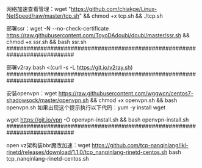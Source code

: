 网络加速查看管理：wget "https://github.com/chiakge/Linux-NetSpeed/raw/master/tcp.sh" && chmod +x tcp.sh && ./tcp.sh

部署ssr：wget -N --no-check-certificate https://raw.githubusercontent.com/ToyoDAdoubi/doubi/master/ssr.sh && chmod +x ssr.sh && bash ssr.sh
############################################################################

部署v2ray:bash <(curl -s -L https://git.io/v2ray.sh)
############################################################################

安装openvpn：wget https://raw.githubusercontent.com/wggwcn/centos7-shadowsock/master/openvpn.sh && chmod +x openvpn.sh && bash openvpn.sh
如果出现这个提示执行以下代码：yum -y install wget

wget https://git.io/vpn -O openvpn-install.sh && bash openvpn-install.sh
############################################################################


 open vz架构装bbr魔改加速：wget https://github.com/tcp-nanqinlang/lkl-rinetd/releases/download/1.1.0/tcp_nanqinlang-rinetd-centos.sh
bash tcp_nanqinlang-rinetd-centos.sh

